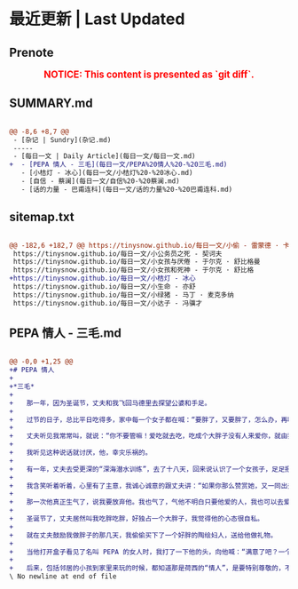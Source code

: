 # 最近更新 | Last Updated

## Prenote

<p style="font-size: larger; font-weight: bold; color: red; text-align: center;">NOTICE: This content is presented as `git diff`.</p>

## SUMMARY.md

```diff

@@ -8,6 +8,7 @@
 - [杂记 | Sundry](杂记.md)
 -----
 - [每日一文 | Daily Article](每日一文/每日一文.md)
+  - [PEPA 情人 - 三毛](每日一文/PEPA%20情人%20-%20三毛.md)
   - [小桔灯 - 冰心](每日一文/小桔灯%20-%20冰心.md)
   - [自信 - 蔡澜](每日一文/自信%20-%20蔡澜.md)
   - [话的力量 - 巴甫连科](每日一文/话的力量%20-%20巴甫连科.md)
```

## sitemap.txt

```diff

@@ -182,6 +182,7 @@ https://tinysnow.github.io/每日一文/小偷 - 雷蒙德 · 卡佛
 https://tinysnow.github.io/每日一文/小公务员之死 - 契诃夫
 https://tinysnow.github.io/每日一文/小女孩与厌倦 - 于尔克 · 舒比格曼
 https://tinysnow.github.io/每日一文/小女孩和死神 - 于尔克 · 舒比格
+https://tinysnow.github.io/每日一文/小桔灯 - 冰心
 https://tinysnow.github.io/每日一文/小生命 - 亦舒
 https://tinysnow.github.io/每日一文/小绿猪 - 马丁 · 麦克多纳
 https://tinysnow.github.io/每日一文/小达子 - 冯骥才
```

## PEPA 情人 - 三毛.md

```diff

@@ -0,0 +1,25 @@
+# PEPA 情人
+
+*三毛*
+
+　　那一年，因为圣诞节，丈夫和我飞回马德里去探望公婆和手足。
+
+　　过节的日子，总比平日吃得多，家中每一个女子都在喊：“要胖了，又要胖了，怎么办，再吃下去难看死了——。”说归说，吃还是不肯停的。我，当然也不例外。
+
+　　丈夫听见我常常叫，就说：“你不要管嘛！爱吃就去吃，吃成个大胖子没有人来爱你，就由我一个人安心的来爱不是更好！”
+
+　　我听见这种说话就讨厌，他，幸灾乐祸的。
+
+　　有一年，丈夫去受更深的“深海潜水训练”，去了十八天，回来说认识了一个女孩子，足足把那个女孩赞了两整天，最后说了一句：“不知道哪个好福气的男人把她娶去，嗳——。”
+
+　　我含笑听着听着，心里有了主意，我诚心诚意的跟丈夫讲：“如果你那么赞赏她，又一同出去了好几次，为什么放弃她呢？我可以回台湾去住一阵，如果你们好起来了，我就不回来，如果没好多久就散了，只要你一封电报，我就飞回你身边来，你说好不好？”
+
+　　那一次他真正生气了，说我要放弃他。我也气了，气他不明白只要他爱的人，我也可以去爱的道理。
+
+　　圣诞节了，丈夫居然叫我吃胖吃胖，好独占一个大胖子，我觉得他的心态很自私。
+
+　　就在丈夫鼓励我做胖子的那几天，我偷偷买下了一个好胖的陶绘妇人，送给他做礼物。
+
+　　当他打开盒子看见了名叫 PEPA 的女人时，我打了一下他的头，向他喊：“满意了吧？一个胖太太加一个胖情人。”
+
+　　后来，包括邻居的小孩到家里来玩的时候，都知道那是荷西的“情人”，是要特别尊敬的，不可以碰破她那胖胖的身躯。因为小孩子知道，这位情人，是我也爱着的。
\ No newline at end of file
```
